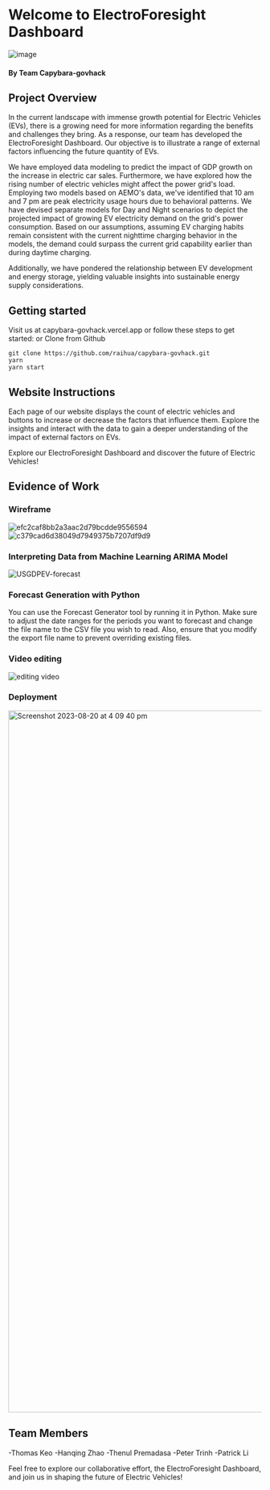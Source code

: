 # Welcome to ElectroForesight Dashboard

![image](https://github.com/raihua/capybara-govhack/assets/115681947/633f037f-5f85-4e0b-8500-544275596c1c)

#### By Team Capybara-govhack

## Project Overview
In the current landscape with immense growth potential for Electric Vehicles (EVs), there is a growing need for more information regarding the benefits and challenges they bring. As a response, our team has developed the ElectroForesight Dashboard. Our objective is to illustrate a range of external factors influencing the future quantity of EVs.

We have employed data modeling to predict the impact of GDP growth on the increase in electric car sales. Furthermore, we have explored how the rising number of electric vehicles might affect the power grid's load. Employing two models based on AEMO's data, we've identified that 10 am and 7 pm are peak electricity usage hours due to behavioral patterns. We have devised separate models for Day and Night scenarios to depict the projected impact of growing EV electricity demand on the grid's power consumption. Based on our assumptions, assuming EV charging habits remain consistent with the current nighttime charging behavior in the models, the demand could surpass the current grid capability earlier than during daytime charging.

Additionally, we have pondered the relationship between EV development and energy storage, yielding valuable insights into sustainable energy supply considerations.


## Getting started
Visit us at capybara-govhack.vercel.app or follow these steps to get started:
or
Clone from Github
```
git clone https://github.com/raihua/capybara-govhack.git
yarn
yarn start
```

## Website Instructions
Each page of our website displays the count of electric vehicles and buttons to increase or decrease the factors that influence them. Explore the insights and interact with the data to gain a deeper understanding of the impact of external factors on EVs.

Explore our ElectroForesight Dashboard and discover the future of Electric Vehicles!


## Evidence of Work
### Wireframe

![efc2caf8bb2a3aac2d79bcdde9556594](https://github.com/raihua/capybara-govhack/assets/115681947/15cc49b4-85e5-4628-a733-e4b6e89354bc)
![c379cad6d38049d7949375b7207df9d9](https://github.com/raihua/capybara-govhack/assets/115681947/4b135b87-1cf8-4e69-bdbe-72a7c46cf7e0)

### Interpreting Data from Machine Learning ARIMA Model
![USGDPEV-forecast](https://github.com/raihua/capybara-govhack/assets/55374648/a7784471-f59f-4761-8032-9b2e031ca81f)

### Forecast Generation with Python
You can use the Forecast Generator tool by running it in Python. Make sure to adjust the date ranges for the periods you want to forecast and change the file name to the CSV file you wish to read. Also, ensure that you modify the export file name to prevent overriding existing files.

### Video editing
![editing video](https://github.com/raihua/capybara-govhack/assets/55374648/5c791a74-cbce-4f92-9733-1270567acc86)

### Deployment
<img width="1395" alt="Screenshot 2023-08-20 at 4 09 40 pm" src="https://github.com/raihua/capybara-govhack/assets/55374648/ebb6a45c-d83a-407c-a02a-d73bb0d1a139">

## Team Members
-Thomas Keo
-Hanqing Zhao
-Thenul Premadasa
-Peter Trinh
-Patrick Li

Feel free to explore our collaborative effort, the ElectroForesight Dashboard, and join us in shaping the future of Electric Vehicles!
